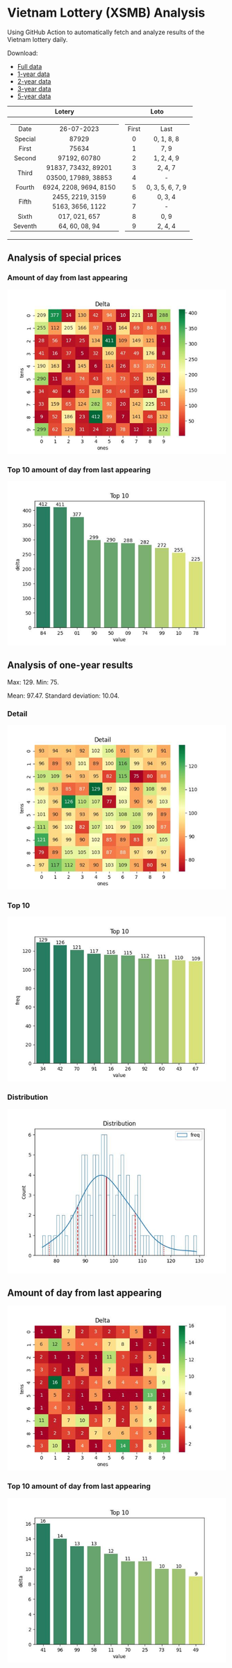 # Vietnam Lottery (XSMB) Analysis

Using GitHub Action to automatically fetch and analyze results of the Vietnam lottery daily.

Download:

* [Full data](https://raw.githubusercontent.com/khiemdoan/vietnam-lottery-xsmb-analysis/main/results/xsmb.csv)
* [1-year data](https://raw.githubusercontent.com/khiemdoan/vietnam-lottery-xsmb-analysis/main/results/xsmb_1_year.csv)
* [2-year data](https://raw.githubusercontent.com/khiemdoan/vietnam-lottery-xsmb-analysis/main/results/xsmb_2_year.csv)
* [3-year data](https://raw.githubusercontent.com/khiemdoan/vietnam-lottery-xsmb-analysis/main/results/xsmb_3_year.csv)
* [5-year data](https://raw.githubusercontent.com/khiemdoan/vietnam-lottery-xsmb-analysis/main/results/xsmb_5_year.csv)

| Lotery      | Loto |
| :-----------: | :-----------: |
| <table><tr><td>Date</td><td>26-07-2023</td></tr><tr><td>Special</td><td>87929</td></tr><tr><td>First</td><td>75634</td></tr><tr><td>Second</td><td>97192, 60780</td></tr><tr><td rowspan="2">Third</td><td>91837, 73432, 89201</td></tr><tr><td>03500, 17989, 38853</td></tr><tr><td>Fourth</td><td>6924, 2208, 9694, 8150</td></tr><tr><td rowspan="2">Fifth</td><td>2455, 2219, 3159</td></tr><tr><td>5163, 3656, 1122</td></tr><tr><td>Sixth</td><td>017, 021, 657</td></tr><tr><td>Seventh</td><td>64, 60, 08, 94</td></tr></table> | <table><tr><td>First</td><td>Last</td></tr><tr><td>0</td><td>0, 1, 8, 8</td></tr><tr><td>1</td><td>7, 9</td></tr><tr><td>2</td><td>1, 2, 4, 9</td></tr><tr><td>3</td><td>2, 4, 7</td></tr><tr><td>4</td><td>-</td></tr><tr><td>5</td><td>0, 3, 5, 6, 7, 9</td></tr><tr><td>6</td><td>0, 3, 4</td></tr><tr><td>7</td><td>-</td></tr><tr><td>8</td><td>0, 9</td></tr><tr><td>9</td><td>2, 4, 4</td></tr></table> |


<h2>Analysis of special prices</h2>

<h3>Amount of day from last appearing</h3>

![Delta](images/special_delta.jpg)

<h3>Top 10 amount of day from last appearing</h3>

![Delta top 10](images/special_delta_top_10.jpg)

<h2>Analysis of one-year results</h2>

Max: 129. Min: 75.

Mean: 97.47. Standard deviation: 10.04.

<h3>Detail</h3>

![Detail](images/heatmap.jpg)

<h3>Top 10</h3>

![Top 10](images/top-10.jpg)

<h3>Distribution</h3>

![Distribution](images/distribution.jpg)

<h2>Amount of day from last appearing</h2>

![Delta](images/delta.jpg)

<h3>Top 10 amount of day from last appearing</h3>

![Delta top 10](images/delta_top_10.jpg)